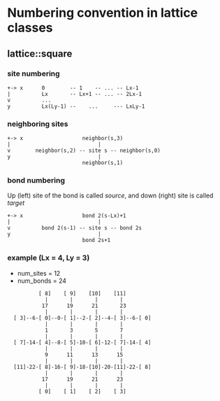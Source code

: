 # Numbering convention in lattice classes

## lattice::square

### site numbering

```
+-> x      0        -- 1    -- ... -- Lx-1
|          Lx       -- Lx+1 -- ... -- 2Lx-1
v          ...
y          Lx(Ly-1) --    ...     --- LxLy-1
```

### neighboring sites

```
+-> x                   neighbor(s,3)
|                            |
v        neighbor(s,2) -- site s -- neighbor(s,0)
y                            |
                        neighbor(s,1)
```

### bond numbering

Up (left) site of the bond is called *source*, and
down (right) site is called *target*

```
+-> x                   bond 2(s-Lx)+1
|                            |
v          bond 2(s-1) -- site s -- bond 2s
y                            |
                        bond 2s+1
```

### example (Lx = 4, Ly = 3)

* num_sites = 12
* num_bonds = 24

```
          [ 8]    [ 9]    [10]    [11]
            |       |       |       |
           17      19      21       23
            |       |       |       |
  [ 3]--6-[ 0]--0-[ 1]--2-[ 2]--4-[ 3]--6-[ 0]
            |       |       |       |
            1       3       5       7
            |       |       |       |
  [ 7]-14-[ 4]--8-[ 5]-10-[ 6]-12-[ 7]-14-[ 4]
            |       |       |       |
            9      11      13      15
            |       |       |       |
  [11]-22-[ 8]-16-[ 9]-18-[10]-20-[11]-22-[ 8]
            |       |       |       |
           17      19      21      23
            |       |       |       |
          [ 0]    [ 1]    [ 2]    [ 3]
```